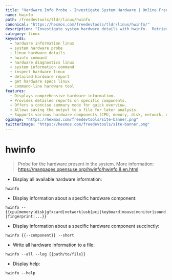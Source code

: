 ```yaml
---
title: "Hardware Info Probe - Investigate System Hardware | Online Free DevTools by Hexmos"
name: hwinfo
path: /freedevtools/tldr/linux/hwinfo
canonical: "https://hexmos.com/freedevtools/tldr/linux/hwinfo/"
description: "Investigate system hardware details with hwinfo.  Retrieve comprehensive information about CPU, memory, disk, and other components. Free online tool, no registration required."
category: linux
keywords:
  - hardware information linux
  - system hardware probe
  - linux hardware details
  - hwinfo command
  - hardware diagnostics linux
  - system information command
  - inspect hardware linux
  - detailed hardware report
  - get hardware specs linux
  - command-line hardware tool
features:
  - Displays comprehensive hardware information.
  - Provides detailed reports on specific components.
  - Offers a concise summary mode for quick overview.
  - Allows saving the output to a file for later analysis.
  - Supports various hardware components (CPU, memory, disk, network, etc.).
ogImage: "https://hexmos.com/freedevtools/site-banner.png"
twitterImage: "https://hexmos.com/freedevtools/site-banner.png"
---
```


# hwinfo

> Probe for the hardware present in the system.
> More information: <https://manpages.opensuse.org/hwinfo/hwinfo.8.en.html>.

- Display all available hardware information:

`hwinfo`

- Display information about a specific hardware component:

`hwinfo --{{cpu|memory|disk|gfxcard|network|usb|pci|keyboard|mouse|monitor|sound|fingerprint|...}}`

- Display information about a specific hardware component succinctly:

`hwinfo {{--component}} --short`

- Write all hardware information to a file:

`hwinfo --all --log {{path/to/file}}`

- Display help:

`hwinfo --help`
